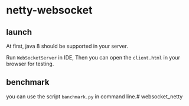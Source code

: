 # netty-websocket

## launch

At first, java 8 should be supported in your server.

Run `WebSocketServer` in IDE, Then you can open the `client.html` in your browser for testing.

## benchmark

you can use the script `banchmark.py` in command line.# websocket_netty

